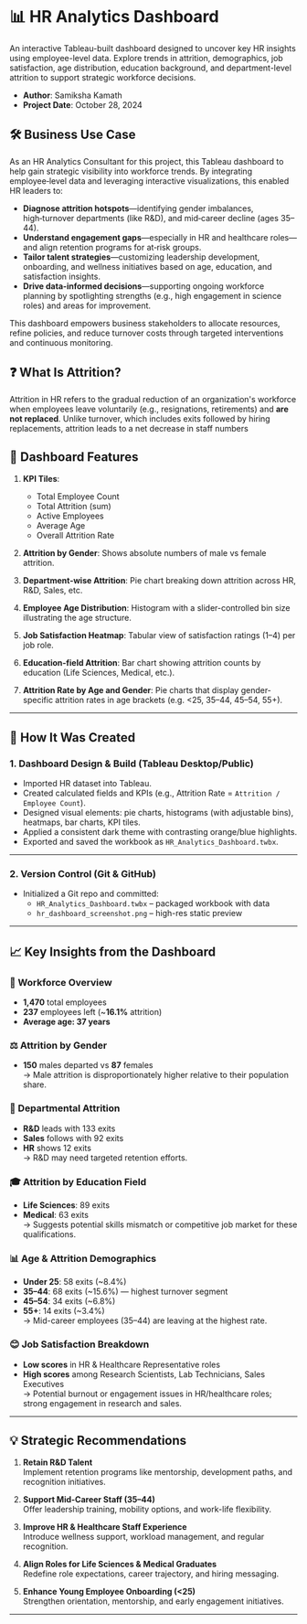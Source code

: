 # 📊 HR Analytics Dashboard

An interactive Tableau-built dashboard designed to uncover key HR insights using employee-level data. Explore trends in attrition, demographics, job satisfaction, age distribution, education background, and department-level attrition to support strategic workforce decisions.

- **Author**: Samiksha Kamath  
- **Project Date**: October 28, 2024

## 🛠️ Business Use Case

As an HR Analytics Consultant for this project, this Tableau dashboard to help gain strategic visibility into workforce trends. By integrating employee‑level data and leveraging interactive visualizations, this enabled HR leaders to:

- **Diagnose attrition hotspots**—identifying gender imbalances, high‑turnover departments (like R&D), and mid‑career decline (ages 35–44).
- **Understand engagement gaps**—especially in HR and healthcare roles—and align retention programs for at‑risk groups.
- **Tailor talent strategies**—customizing leadership development, onboarding, and wellness initiatives based on age, education, and satisfaction insights.
- **Drive data‑informed decisions**—supporting ongoing workforce planning by spotlighting strengths (e.g., high engagement in science roles) and areas for improvement.

This dashboard empowers business stakeholders to allocate resources, refine policies, and reduce turnover costs through targeted interventions and continuous monitoring.

## ❓ What Is Attrition?

Attrition in HR refers to the gradual reduction of an organization's workforce when employees leave voluntarily (e.g., resignations, retirements) and **are not replaced**. Unlike turnover, which includes exits followed by hiring replacements, attrition leads to a net decrease in staff numbers 


## 🧭 Dashboard Features

1. **KPI Tiles**:  
   - Total Employee Count  
   - Total Attrition (sum)  
   - Active Employees  
   - Average Age  
   - Overall Attrition Rate  

2. **Attrition by Gender**: Shows absolute numbers of male vs female attrition.

3. **Department-wise Attrition**: Pie chart breaking down attrition across HR, R&D, Sales, etc.

4. **Employee Age Distribution**: Histogram with a slider-controlled bin size illustrating the age structure.

5. **Job Satisfaction Heatmap**: Tabular view of satisfaction ratings (1–4) per job role.

6. **Education-field Attrition**: Bar chart showing attrition counts by education (Life Sciences, Medical, etc.).

7. **Attrition Rate by Age and Gender**: Pie charts that display gender-specific attrition rates in age brackets (e.g. <25, 35–44, 45–54, 55+).

---

## 🔧 How It Was Created

### 1. Dashboard Design & Build (Tableau Desktop/Public)
- Imported HR dataset into Tableau.
- Created calculated fields and KPIs (e.g., Attrition Rate = `Attrition / Employee Count`).
- Designed visual elements: pie charts, histograms (with adjustable bins), heatmaps, bar charts, KPI tiles.
- Applied a consistent dark theme with contrasting orange/blue highlights.
- Exported and saved the workbook as `HR_Analytics_Dashboard.twbx`.

---

### 2. Version Control (Git & GitHub)
- Initialized a Git repo and committed:
  - `HR_Analytics_Dashboard.twbx` – packaged workbook with data
  - `hr_dashboard_screenshot.png` – high-res static preview
 ---

## 📈 Key Insights from the Dashboard

### 👥 Workforce Overview
- **1,470** total employees  
- **237** employees left (~**16.1%** attrition)  
- **Average age: 37 years**

### ⚖️ Attrition by Gender
- **150** males departed vs **87** females  
  → Male attrition is disproportionately higher relative to their population share.

### 🏢 Departmental Attrition
- **R&D** leads with 133 exits  
- **Sales** follows with 92 exits  
- **HR** shows 12 exits  
  → R&D may need targeted retention efforts.

### 🎓 Attrition by Education Field
- **Life Sciences**: 89 exits  
- **Medical**: 63 exits  
  → Suggests potential skills mismatch or competitive job market for these qualifications.

### 📊 Age & Attrition Demographics
- **Under 25**: 58 exits (~8.4%)  
- **35–44**: 68 exits (~15.6%) — highest turnover segment  
- **45–54**: 34 exits (~6.8%)  
- **55+**: 14 exits (~3.4%)  
  → Mid-career employees (35–44) are leaving at the highest rate.

### 😊 Job Satisfaction Breakdown
- **Low scores** in HR & Healthcare Representative roles  
- **High scores** among Research Scientists, Lab Technicians, Sales Executives  
  → Potential burnout or engagement issues in HR/healthcare roles; strong engagement in research and sales.

---

## 💡 Strategic Recommendations

1. **Retain R&D Talent**  
   Implement retention programs like mentorship, development paths, and recognition initiatives.

2. **Support Mid-Career Staff (35–44)**  
   Offer leadership training, mobility options, and work-life flexibility.

3. **Improve HR & Healthcare Staff Experience**  
   Introduce wellness support, workload management, and regular recognition.

4. **Align Roles for Life Sciences & Medical Graduates**  
   Redefine role expectations, career trajectory, and hiring messaging.

5. **Enhance Young Employee Onboarding (<25)**  
   Strengthen orientation, mentorship, and early engagement initiatives.

---



